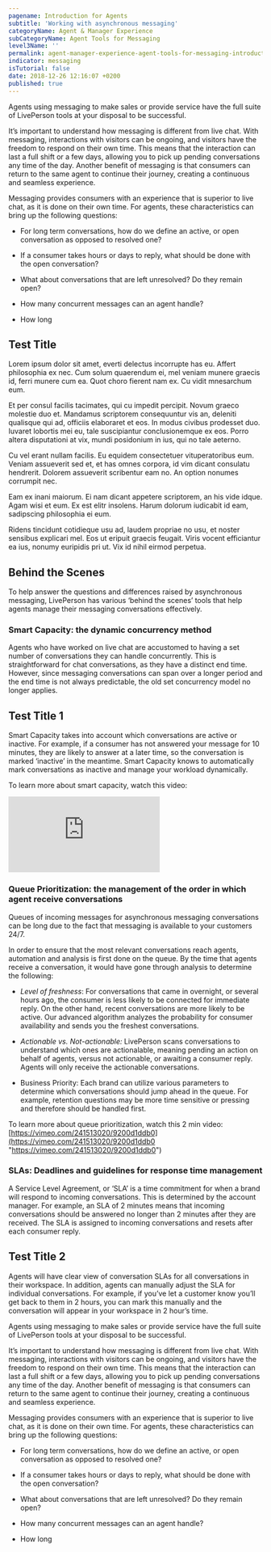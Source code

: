 ```yaml
---
pagename: Introduction for Agents
subtitle: 'Working with asynchronous messaging'
categoryName: Agent & Manager Experience
subCategoryName: Agent Tools for Messaging
level3Name: ''
permalink: agent-manager-experience-agent-tools-for-messaging-introduction-for-agents.html
indicator: messaging
isTutorial: false
date: 2018-12-26 12:16:07 +0200
published: true
---
```


Agents using messaging to make sales or provide service have the full suite of LivePerson tools at your disposal to be successful.

It’s important to understand how messaging is different from live chat. With messaging, interactions with visitors can be ongoing, and visitors have the freedom to respond on their own time. This means that the interaction can last a full shift or a few days, allowing you to pick up pending conversations any time of the day. Another benefit of messaging is that consumers can return to the same agent to continue their journey, creating a continuous and seamless experience.

Messaging provides consumers with an experience that is superior to live chat, as it is done on their own time. For agents, these characteristics can bring up the following questions:

* For long term conversations, how do we define an active, or open conversation as opposed to resolved one?

* If a consumer takes hours or days to reply, what should be done with the open conversation?

* What about conversations that are left unresolved? Do they remain open?

* How many concurrent messages can an agent handle?

* How long

## Test Title

Lorem ipsum dolor sit amet, everti delectus incorrupte has eu. Affert philosophia ex nec. Cum solum quaerendum ei, mel veniam munere graecis id, ferri munere cum ea. Quot choro fierent nam ex. Cu vidit mnesarchum eum.

Et per consul facilis tacimates, qui cu impedit percipit. Novum graeco molestie duo et. Mandamus scriptorem consequuntur vis an, deleniti qualisque qui ad, officiis elaboraret et eos. In modus civibus prodesset duo. Iuvaret lobortis mei eu, tale suscipiantur conclusionemque ex eos. Porro altera disputationi at vix, mundi posidonium in ius, qui no tale aeterno.

Cu vel erant nullam facilis. Eu equidem consectetuer vituperatoribus eum. Veniam assueverit sed et, et has omnes corpora, id vim dicant consulatu hendrerit. Dolorem assueverit scribentur eam no. An option nonumes corrumpit nec.

Eam ex inani maiorum. Ei nam dicant appetere scriptorem, an his vide idque. Agam wisi et eum. Ex est elitr insolens. Harum dolorum iudicabit id eam, sadipscing philosophia ei eum.

Ridens tincidunt cotidieque usu ad, laudem propriae no usu, et noster sensibus explicari mel. Eos ut eripuit graecis feugait. Viris vocent efficiantur ea ius, nonumy euripidis pri ut. Vix id nihil eirmod perpetua.

## Behind the Scenes


To help answer the questions and differences raised by asynchronous messaging, LivePerson has various ‘behind the scenes’ tools that help agents manage their messaging conversations effectively.

### Smart Capacity: the dynamic concurrency method

Agents who have worked on live chat are accustomed to having a set number of conversations they can handle concurrently. This is straightforward for chat conversations, as they have a distinct end time. However, since messaging conversations can span over a longer period and the end time is not always predictable, the old set concurrency model no longer applies.

## Test Title 1

Smart Capacity takes into account which conversations are active or inactive. For example, if a consumer has not answered your message for 10 minutes, they are likely to answer at a later time, so the conversation is marked ‘inactive’ in the meantime. Smart Capacity knows to automatically mark conversations as inactive and manage your workload dynamically.

To learn more about smart capacity, watch this video:

<iframe src="https://player.vimeo.com/video/241513074" frameborder="0" webkitallowfullscreen mozallowfullscreen allowfullscreen></iframe>

### Queue Prioritization: the management of the order in which agent receive conversations

Queues of incoming messages for asynchronous messaging conversations can be long due to the fact that messaging is available to your customers 24/7.

In order to ensure that the most relevant conversations reach agents, automation and analysis is first done on the queue. By the time that agents receive a conversation, it would have gone through analysis to determine the following:

* _Level of freshness_: For conversations that came in overnight, or several hours ago, the consumer is less likely to be connected for immediate reply. On the other hand, recent conversations are more likely to be active. Our advanced algorithm analyzes the probability for consumer availability and sends you the freshest conversations.

* _Actionable vs. Not-actionable:_ LivePerson scans conversations to understand which ones are actionalable, meaning pending an action on behalf of agents, versus not actionable, or awaiting a consumer reply. Agents will only receive the actionable conversations.

* Business Priority: Each brand can utilize various parameters to determine which conversations should jump ahead in the queue. For example, retention questions may be more time sensitive or pressing and therefore should be handled first.

To learn more about queue prioritization, watch this 2 min video: [https://vimeo.com/241513020/9200d1ddb0](https://vimeo.com/241513020/9200d1ddb0 "https://vimeo.com/241513020/9200d1ddb0")

### SLAs: Deadlines and guidelines for response time management

A Service Level Agreement, or ‘SLA’ is a time commitment for when a brand will respond to incoming conversations. This is determined by the account manager. For example, an SLA of 2 minutes means that incoming conversations should be answered no longer than 2 minutes after they are received. The SLA is assigned to incoming conversations and resets after each consumer reply.

## Test Title 2

Agents will have clear view of conversation SLAs for all conversations in their workspace. In addition, agents can manually adjust the SLA for individual conversations. For example, if you’ve let a customer know you’ll get back to them in 2 hours, you can mark this manually and the conversation will appear in your workspace in 2 hour’s time.

Agents using messaging to make sales or provide service have the full suite of LivePerson tools at your disposal to be successful.

It’s important to understand how messaging is different from live chat. With messaging, interactions with visitors can be ongoing, and visitors have the freedom to respond on their own time. This means that the interaction can last a full shift or a few days, allowing you to pick up pending conversations any time of the day. Another benefit of messaging is that consumers can return to the same agent to continue their journey, creating a continuous and seamless experience.

Messaging provides consumers with an experience that is superior to live chat, as it is done on their own time. For agents, these characteristics can bring up the following questions:

* For long term conversations, how do we define an active, or open conversation as opposed to resolved one?

* If a consumer takes hours or days to reply, what should be done with the open conversation?

* What about conversations that are left unresolved? Do they remain open?

* How many concurrent messages can an agent handle?

* How long
